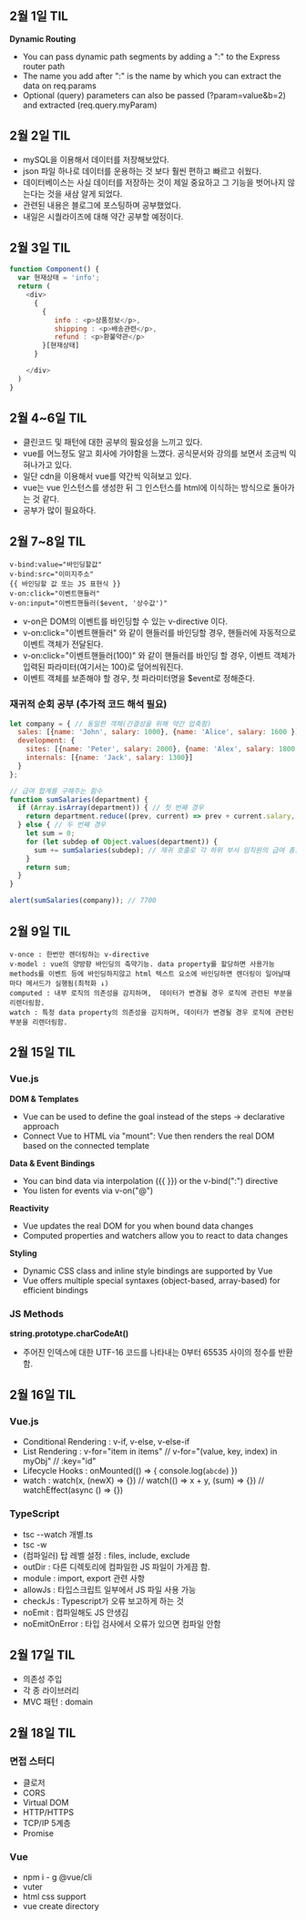 ## 2월 1일 TIL
**Dynamic Routing**
- You can pass dynamic path segments by adding a ":" to the Express router path
- The name you add after ":" is the name by which you can extract the data on req.params
- Optional (query) parameters can also be passed (?param=value&b=2) and extracted (req.query.myParam)

## 2월 2일 TIL
- mySQL을 이용해서 데이터를 저장해보았다.
- json 파일 하나로 데이터를 운용하는 것 보다 훨씬 편하고 빠르고 쉬웠다.
- 데이터베이스는 사실 데이터를 저장하는 것이 제일 중요하고 그 기능을 벗어나지 않는다는 것을 새삼 알게 되었다.
- 관련된 내용은 블로그에 포스팅하며 공부했었다.
- 내일은 시퀄라이즈에 대해 약간 공부할 예정이다.

## 2월 3일 TIL
```js
function Component() {
  var 현재상태 = 'info';
  return (
    <div>
      {
        { 
           info : <p>상품정보</p>,
           shipping : <p>배송관련</p>,
           refund : <p>환불약관</p>
        }[현재상태]
      }

    </div>
  )
} 
```

## 2월 4~6일 TIL
- 클린코드 및 패턴에 대한 공부의 필요성을 느끼고 있다.
- vue를 어느정도 알고 회사에 가야함을 느꼈다. 공식문서와 강의를 보면서 조금씩 익혀나가고 있다.
- 일단 cdn을 이용해서 vue를 약간씩 익혀보고 있다.
- vue는 vue 인스턴스를 생성한 뒤 그 인스턴스를 html에 이식하는 방식으로 돌아가는 것 같다.
- 공부가 많이 필요하다.

## 2월 7~8일 TIL
```
v-bind:value="바인딩할값"
v-bind:src="이미지주소"
{{ 바인딩할 값 또는 JS 표현식 }}
v-on:click="이벤트핸들러"
v-on:input="이벤트핸들러($event, '상수값')"
```
- v-on은 DOM의 이벤트를 바인딩할 수 있는 v-directive 이다.
- v-on:click="이벤트핸들러" 와 같이 핸들러를 바인딩할 경우, 핸들러에 자동적으로 이벤트 객체가 전달된다.
- v-on:click="이벤트핸들러(100)" 와 같이 핸들러를 바인딩 할 경우, 이벤트 객체가 입력된 파라미터(여기서는 100)로 덮어씌워진다.
- 이벤트 객체를 보존해야 할 경우, 첫 파라미터명을 $event로 정해준다.

### 재귀적 순회 공부 (추가적 코드 해석 필요)
```js
let company = { // 동일한 객체(간결성을 위해 약간 압축함)
  sales: [{name: 'John', salary: 1000}, {name: 'Alice', salary: 1600 }],
  development: {
    sites: [{name: 'Peter', salary: 2000}, {name: 'Alex', salary: 1800 }],
    internals: [{name: 'Jack', salary: 1300}]
  }
};

// 급여 합계를 구해주는 함수
function sumSalaries(department) {
  if (Array.isArray(department)) { // 첫 번째 경우
    return department.reduce((prev, current) => prev + current.salary, 0); // 배열의 요소를 합함
  } else { // 두 번째 경우
    let sum = 0;
    for (let subdep of Object.values(department)) {
      sum += sumSalaries(subdep); // 재귀 호출로 각 하위 부서 임직원의 급여 총합을 구함
    }
    return sum;
  }
}

alert(sumSalaries(company)); // 7700
```

## 2월 9일 TIL
```
v-once : 한번만 렌더링하는 v-directive
v-model : vue의 양방향 바인딩의 축약기능. data property를 할당하면 사용가능
methods를 이벤트 등에 바인딩하지않고 html 텍스트 요소에 바인딩하면 렌더링이 일어날때마다 메서드가 실행됨(최적화 ↓)
computed : 내부 로직의 의존성을 감지하며,  데이터가 변경될 경우 로직에 관련된 부분을 리렌더링함.
watch : 특정 data property의 의존성을 감지하며, 데이터가 변경될 경우 로직에 관련된 부분을 리렌더링함.
```

## 2월 15일 TIL 
### Vue.js
**DOM & Templates**
- Vue can be used to define the goal instead of the steps -> declarative approach
- Connect Vue to HTML via "mount": Vue then renders the real DOM based on the connected template

**Data & Event Bindings**
- You can bind data via interpolation ({{ }}) or the v-bind(":") directive
- You listen for events via v-on("@")

**Reactivity**
- Vue updates the real DOM for you when bound data changes
- Computed properties and watchers allow you to react to data changes

**Styling**
- Dynamic CSS class and inline style bindings are supported by Vue
- Vue offers multiple special syntaxes (object-based, array-based) for efficient bindings

### JS Methods
**string.prototype.charCodeAt()**
- 주어진 인덱스에 대한 UTF-16 코드를 나타내는 0부터 65535 사이의 정수를 반환함.

## 2월 16일 TIL
### Vue.js
- Conditional Rendering : v-if, v-else, v-else-if
- List Rendering : v-for="item in items" // v-for="(value, key, index) in myObj" // :key="id"
- Lifecycle Hooks : onMounted(() => { console.log(`abcde`) })
- watch : watch(x, (newX) => {}) // watch(() => x + y, (sum) => {}) // watchEffect(async () => {})

### TypeScript
- tsc --watch 개별.ts
- tsc -w
- (컴파일러) 탑 레벨 설정 : files, include, exclude
- outDir : 다른 디렉토리에 컴파일한 JS 파일이 가게끔 함.
- module : import, export 관련 사항
- allowJs : 타입스크립트 일부에서 JS 파일 사용 가능
- checkJs : Typescript가 오류 보고하게 하는 것
- noEmit : 컴파일해도 JS 안생김
- noEmitOnError : 타입 검사에서 오류가 있으면 컴파일 안함

## 2월 17일 TIL
- 의존성 주입
- 각 종 라이브러리
- MVC 패턴 : domain

## 2월 18일 TIL
### 면접 스터디
- 클로저
- CORS
- Virtual DOM
- HTTP/HTTPS
- TCP/IP 5계층
- Promise

### Vue
- npm i - g @vue/cli
- vuter
- html css support
- vue create directory

